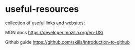 # useful-resources
 collection of useful links and websites:

MDN docs
 https://developer.mozilla.org/en-US/

Github guide
 https://github.com/skills/introduction-to-github
